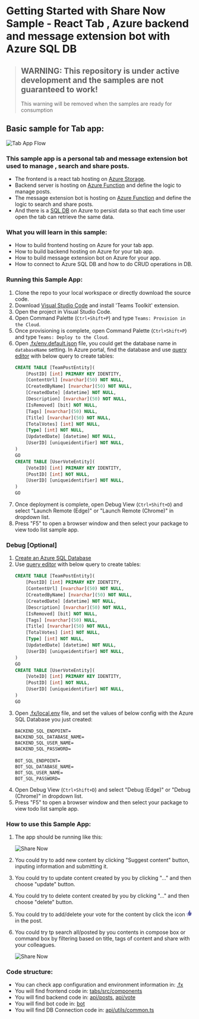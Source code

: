 # Getting Started with Share Now Sample - React Tab , Azure backend and message extension bot with Azure SQL DB

> ## WARNING: This repository is under active development and the samples are not guaranteed to work!
> This warning will be removed when the samples are ready for consumption

## Basic sample for Tab app:
![Tab App Flow](images/TabAppFlow.jpg)

### This sample app is a personal tab and message extension bot used to manage , search and share posts.

- The frontend is a react tab hosting on [Azure Storage](https://docs.microsoft.com/en-us/azure/storage/).
- Backend server is hosting on [Azure Function](https://docs.microsoft.com/en-us/azure/azure-functions/) and define the logic to manage posts.
- The message extension bot is hosting on [Azure Function](https://docs.microsoft.com/en-us/azure/bot-service/) and define the logic to search and share posts. 
- And there is a [SQL DB](https://docs.microsoft.com/en-us/azure/azure-sql/) on Azure to persist data so that each time user open the tab can retrieve the same data.

### What you will learn in this sample:
- How to build frontend hosting on Azure for your tab app.
- How to build backend hosting on Azure for your tab app.
- How to build message extension bot on Azure for your app.
- How to connect to Azure SQL DB and how to do CRUD operations in DB.

### Running this Sample App:

1. Clone the repo to your local workspace or directly download the source code.
1. Download [Visual Studio Code](https://code.visualstudio.com) and install 'Teams Toolkit' extension.
1. Open the project in Visual Studio Code.
1. Open Command Palette (`Ctrl+Shift+P`) and type `Teams: Provision in the Cloud`.
1. Once provisioning is complete, open Command Palette (`Ctrl+Shift+P`) and type `Teams: Deploy to the Cloud`.
1. Open [.fx/env.default.json](.fx/env.default.json) file, you could get the database name in `databaseName` setting. In Azure portal, find the database and use [query editor](https://docs.microsoft.com/en-us/azure/azure-sql/database/connect-query-portal) with below query to create tables:
    ```sql
    CREATE TABLE [TeamPostEntity](
	    [PostID] [int] PRIMARY KEY IDENTITY,
	    [ContentUrl] [nvarchar](50) NOT NULL,
	    [CreatedByName] [nvarchar](50) NOT NULL,
	    [CreatedDate] [datetime] NOT NULL,
	    [Description] [nvarchar](50) NOT NULL,
	    [IsRemoved] [bit] NOT NULL,
	    [Tags] [nvarchar](50) NULL,
	    [Title] [nvarchar](50) NOT NULL,
	    [TotalVotes] [int] NOT NULL,
	    [Type] [int] NOT NULL,
	    [UpdatedDate] [datetime] NOT NULL,
	    [UserID] [uniqueidentifier] NOT NULL,
    )
    GO
    CREATE TABLE [UserVoteEntity](
	    [VoteID] [int] PRIMARY KEY IDENTITY,
	    [PostID] [int] NOT NULL,
	    [UserID] [uniqueidentifier] NOT NULL,
    )
    GO
    ```
1. Once deployment is complete, open Debug View (`Ctrl+Shift+D`) and select "Launch Remote (Edge)" or "Launch Remote (Chrome)" in dropdown list.
1. Press "F5" to open a browser window and then select your package to view todo list sample app. 

### Debug [Optional]

1. [Create an Azure SQL Database](https://docs.microsoft.com/en-us/azure/azure-sql/database/single-database-create-quickstart?tabs=azure-portal)
1. Use [query editor](https://docs.microsoft.com/en-us/azure/azure-sql/database/connect-query-portal) with below query to create tables:
    ```sql
    CREATE TABLE [TeamPostEntity](
	    [PostID] [int] PRIMARY KEY IDENTITY,
	    [ContentUrl] [nvarchar](50) NOT NULL,
	    [CreatedByName] [nvarchar](50) NOT NULL,
	    [CreatedDate] [datetime] NOT NULL,
	    [Description] [nvarchar](50) NOT NULL,
	    [IsRemoved] [bit] NOT NULL,
	    [Tags] [nvarchar](50) NULL,
	    [Title] [nvarchar](50) NOT NULL,
	    [TotalVotes] [int] NOT NULL,
	    [Type] [int] NOT NULL,
	    [UpdatedDate] [datetime] NOT NULL,
	    [UserID] [uniqueidentifier] NOT NULL,
    )
    GO
    CREATE TABLE [UserVoteEntity](
	    [VoteID] [int] PRIMARY KEY IDENTITY,
	    [PostID] [int] NOT NULL,
	    [UserID] [uniqueidentifier] NOT NULL,
    )
    GO
    ```
1. Open [.fx/local.env](.fx/local.env) file, and set the values of below config with the Azure SQL Database you just created:
    ```
    BACKEND_SQL_ENDPOINT=
    BACKEND_SQL_DATABASE_NAME=
    BACKEND_SQL_USER_NAME=
    BACKEND_SQL_PASSWORD=

    BOT_SQL_ENDPOINT=
    BOT_SQL_DATABASE_NAME=
    BOT_SQL_USER_NAME=
    BOT_SQL_PASSWORD=
    ```
1. Open Debug View (`Ctrl+Shift+D`) and select "Debug (Edge)" or "Debug (Chrome)" in dropdown list.
1. Press "F5" to open a browser window and then select your package to view todo list sample app. 

### How to use this Sample App:

1. The app should be running like this:

    ![Share Now](images/StartPage.jpg)

1. You could try to add new content by clicking "Suggest content" button, inputing information and submitting it.
1. You could try to update content created by you by clicking "..." and then choose "update" button.
1. You could try to delete content created by you by clicking "..." and then choose "delete" button.
1. You could try to add/delete your vote for the content by click the icon ![vote icon](images/voteIconME.png) in the post.
1. You could try tp search all/posted by you contents in compose box or command box by filtering based on title, tags of content and share with your colleagues.

    ![Share Now](images/ToDoListCRUD.gif)

### Code structure:

- You can check app configuration and environment information in: [.fx](.fx)
- You will find frontend code in: [tabs/src/components](tabs/src/components)
- You will find backend code in: [api/posts](api/posts), [api/vote](api/vote)
- You will find bot code in: [bot](bot)
- You will find DB Connection code in: [api/utils/common.ts](api/utils/common.ts)